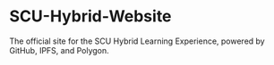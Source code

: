 # SCU-Hybrid-Website
The official site for the SCU Hybrid Learning Experience, powered by GitHub, IPFS, and Polygon.
